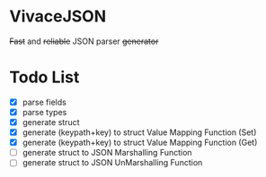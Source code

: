 # VivaceJSON
<del>Fast</del> and <del>reliable</del> JSON parser <del>generator</del>

# Todo List
- [x] parse fields
- [x] parse types
- [x] generate struct
- [x] generate (keypath+key) to struct Value Mapping Function (Set)
- [x] generate (keypath+key) to struct Value Mapping Function (Get)
- [ ] generate struct to JSON Marshalling Function
- [ ] generate struct to JSON UnMarshalling Function
